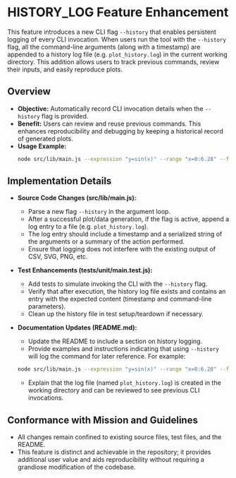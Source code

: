 # HISTORY_LOG Feature Enhancement

This feature introduces a new CLI flag `--history` that enables persistent logging of every CLI invocation. When users run the tool with the `--history` flag, all the command-line arguments (along with a timestamp) are appended to a history log file (e.g. `plot_history.log`) in the current working directory. This addition allows users to track previous commands, review their inputs, and easily reproduce plots.

## Overview

- **Objective:** Automatically record CLI invocation details when the `--history` flag is provided.
- **Benefit:** Users can review and reuse previous commands. This enhances reproducibility and debugging by keeping a historical record of generated plots.
- **Usage Example:**
  ```sh
  node src/lib/main.js --expression "y=sin(x)" --range "x=0:6.28" --file output.svg --history
  ```

## Implementation Details

- **Source Code Changes (src/lib/main.js):**
  - Parse a new flag `--history` in the argument loop.
  - After a successful plot/data generation, if the flag is active, append a log entry to a file (e.g. `plot_history.log`).
  - The log entry should include a timestamp and a serialized string of the arguments or a summary of the action performed.
  - Ensure that logging does not interfere with the existing output of CSV, SVG, PNG, etc.

- **Test Enhancements (tests/unit/main.test.js):**
  - Add tests to simulate invoking the CLI with the `--history` flag.
  - Verify that after execution, the history log file exists and contains an entry with the expected content (timestamp and command-line parameters).
  - Clean up the history file in test setup/teardown if necessary.

- **Documentation Updates (README.md):**
  - Update the README to include a section on history logging.
  - Provide examples and instructions indicating that using `--history` will log the command for later reference. For example:
  ```sh
  node src/lib/main.js --expression "y=sin(x)" --range "x=0:6.28" --file output.svg --history
  ```
  - Explain that the log file (named `plot_history.log`) is created in the working directory and can be reviewed to see previous CLI invocations.

## Conformance with Mission and Guidelines

- All changes remain confined to existing source files, test files, and the README.
- This feature is distinct and achievable in the repository; it provides additional user value and aids reproducibility without requiring a grandiose modification of the codebase.